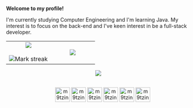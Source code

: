 **Welcome to my profile!**

<!--Intro start-->
I'm currently studying Computer Engineering and I'm learning Java. My interest is to focus on the back-end and I've keen interest in be a full-stack developer.
<!--Intro end-->

<!--- stats & Trophy (start) -->
<p align="center">
  <!--- stats (start) -->
<table align="center">
<tr border="none">
<td width="50%" align="center">
  
  <img  align="center"  src="https://github-readme-stats.vercel.app/api?username=m9tzin&theme=dark&show_icons=true&count_private=true" />
  <br></br>
  <img  title="🔥 Get streak stats for your profile at git.io/streak-stats" alt="Mark streak" src="https://github-readme-streak-stats.herokuapp.com/?user=1010nishant&theme=dark&hide_border=false" /> 
</td>

<td width="50%" align="center">

  <img  align="center"  src="https://github-readme-stats.anuraghazra1.vercel.app/api/top-langs/?username=m9tzin&theme=dark&hide_border=false&no-bg=true&no-frame=true&langs_count=10"/>
  
  </td>
</tr>
</table>
<!--- stats (end) -->

<!--horizontal divider(gradiant)-->
<img src="https://user-images.githubusercontent.com/73097560/115834477-dbab4500-a447-11eb-908a-139a6edaec5c.gif">

</p>        
<!--- stats (end) -->

<!--h1 without bottom border-->

<!--tech stack icons-->
<p align="center">
  <ul align="center">
    <div style="display: inline_block"><br>
      <img align="center" alt="m9tzin-arduino" height="40" width="40" src="https://cdn.jsdelivr.net/gh/devicons/devicon/icons/arduino/arduino-original.svg">
      <img align="center" alt="m9tzin-C" height="40" width="40" src="https://cdn.jsdelivr.net/gh/devicons/devicon/icons/c/c-original.svg">
      <img align="center" alt="m9tzin-java" height="40" width="40" src="https://cdn.jsdelivr.net/gh/devicons/devicon/icons/java/java-plain.svg">
      <img align="center" alt="m9tzin-js" height="40" width="40" src="https://cdn.jsdelivr.net/gh/devicons/devicon/icons/javascript/javascript-original.svg">
      <img align="center" alt="m9tzin-html" height="40" width="40" src="https://cdn.jsdelivr.net/gh/devicons/devicon/icons/html5/html5-original.svg">
      <img align="center" alt="m9tzin-html" height="40" width="40" src="https://cdn.jsdelivr.net/gh/devicons/devicon/icons/css3/css3-original.svg">

          
  </div>
  </ul>
</p>



<!--- snake -->


